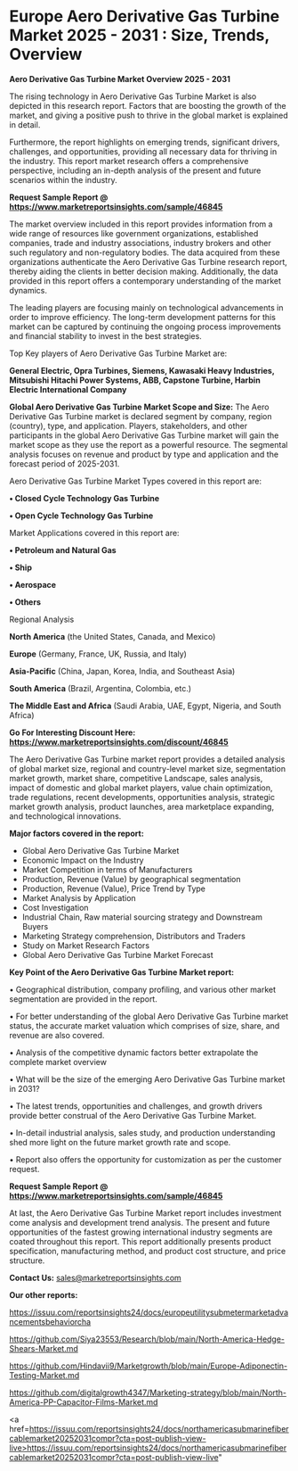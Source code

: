 # Europe Aero Derivative Gas Turbine Market 2025 - 2031 : Size, Trends, Overview

<Strong> Aero Derivative Gas Turbine Market Overview 2025 - 2031</strong>

The rising technology in Aero Derivative Gas Turbine Market is also depicted in this research report. Factors that are boosting the growth of the market, and giving a positive push to thrive in the global market is explained in detail.

Furthermore, the report highlights on emerging trends, significant drivers, challenges, and opportunities, providing all necessary data for thriving in the industry. This report market research offers a comprehensive perspective, including an in-depth analysis of the present and future scenarios within the industry.

<strong>Request Sample Report @ <a href=https://www.marketreportsinsights.com/sample/46845>https://www.marketreportsinsights.com/sample/46845</a></strong>

The market overview included in this report provides information from a wide range of resources like government organizations, established companies, trade and industry associations, industry brokers and other such regulatory and non-regulatory bodies. The data acquired from these organizations authenticate the Aero Derivative Gas Turbine research report, thereby aiding the clients in better decision making. Additionally, the data provided in this report offers a contemporary understanding of the market dynamics.

The leading players are focusing mainly on technological advancements in order to improve efficiency. The long-term development patterns for this market can be captured by continuing the ongoing process improvements and financial stability to invest in the best strategies.

Top Key players of Aero Derivative Gas Turbine Market are:

<strong>General Electric, Opra Turbines, Siemens, Kawasaki Heavy Industries, Mitsubishi Hitachi Power Systems, ABB, Capstone Turbine, Harbin Electric International Company</strong>

<strong><b>Global Aero Derivative Gas Turbine Market Scope and Size:</b></strong>
The Aero Derivative Gas Turbine market is declared segment by company, region (country), type, and application. Players, stakeholders, and other participants in the global Aero Derivative Gas Turbine market will gain the market scope as they use the report as a powerful resource. The segmental analysis focuses on revenue and product by type and application and the forecast period of 2025-2031.

Aero Derivative Gas Turbine Market Types covered in this report are:

<strong>•  Closed Cycle Technology Gas Turbine

•  Open Cycle Technology Gas Turbine</strong>

Market Applications covered in this report are:

<strong>•  Petroleum and Natural Gas

•  Ship

•  Aerospace

•  Others</strong> 

Regional Analysis

<strong>North America</strong> (the United States, Canada, and Mexico)

<strong>Europe</strong> (Germany, France, UK, Russia, and Italy)

<strong>Asia-Pacific</strong> (China, Japan, Korea, India, and Southeast Asia)

<strong>South America</strong> (Brazil, Argentina, Colombia, etc.)

<strong>The Middle East and Africa</strong> (Saudi Arabia, UAE, Egypt, Nigeria, and South Africa)

<strong>Go For Interesting Discount Here: <a href=https://www.marketreportsinsights.com/discount/46845>https://www.marketreportsinsights.com/discount/46845</a></strong>

The Aero Derivative Gas Turbine market report provides a detailed analysis of global market size, regional and country-level market size, segmentation market growth, market share, competitive Landscape, sales analysis, impact of domestic and global market players, value chain optimization, trade regulations, recent developments, opportunities analysis, strategic market growth analysis, product launches, area marketplace expanding, and technological innovations.

<strong><b>Major factors covered in the report:</b></strong>
<ul>
  <li>Global Aero Derivative Gas Turbine Market </li>
  <li>Economic Impact on the Industry</li>
  <li>Market Competition in terms of Manufacturers</li>
  <li>Production, Revenue (Value) by geographical segmentation</li>
  <li>Production, Revenue (Value), Price Trend by Type</li>
  <li>Market Analysis by Application</li>
  <li>Cost Investigation</li>
  <li>Industrial Chain, Raw material sourcing strategy and Downstream Buyers</li>
  <li>Marketing Strategy comprehension, Distributors and Traders</li>
  <li>Study on Market Research Factors</li>
  <li>Global Aero Derivative Gas Turbine Market Forecast</li>
</ul>

<strong><b>Key Point of the Aero Derivative Gas Turbine Market report:</b></strong>

• Geographical distribution, company profiling, and various other market segmentation are provided in the report.

• For better understanding of the global Aero Derivative Gas Turbine market status, the accurate market valuation which comprises of size, share, and revenue are also covered.

• Analysis of the competitive dynamic factors better extrapolate the complete market overview

• What will be the size of the emerging Aero Derivative Gas Turbine market in 2031?

• The latest trends, opportunities and challenges, and growth drivers provide better construal of the Aero Derivative Gas Turbine Market.

• In-detail industrial analysis, sales study, and production understanding shed more light on the future market growth rate and scope.

• Report also offers the opportunity for customization as per the customer request.

<strong>Request Sample Report @ <a href=https://www.marketreportsinsights.com/sample/46845>https://www.marketreportsinsights.com/sample/46845</a></strong>

At last, the Aero Derivative Gas Turbine Market report includes investment come analysis and development trend analysis. The present and future opportunities of the fastest growing international industry segments are coated throughout this report. This report additionally presents product specification, manufacturing method, and product cost structure, and price structure.

<strong>Contact Us:</strong>
sales@marketreportsinsights.com

<strong>Our other reports:</strong>

<a href=https://issuu.com/reportsinsights24/docs/europeutilitysubmetermarketadvancementsbehaviorcha>https://issuu.com/reportsinsights24/docs/europeutilitysubmetermarketadvancementsbehaviorcha</a>

<a href=https://github.com/Siya23553/Research/blob/main/North-America-Hedge-Shears-Market.md>https://github.com/Siya23553/Research/blob/main/North-America-Hedge-Shears-Market.md</a>

<a href=https://github.com/Hindavii9/Marketgrowth/blob/main/Europe-Adiponectin-Testing-Market.md>https://github.com/Hindavii9/Marketgrowth/blob/main/Europe-Adiponectin-Testing-Market.md</a>

<a href=https://github.com/digitalgrowth4347/Marketing-strategy/blob/main/North-America-PP-Capacitor-Films-Market.md>https://github.com/digitalgrowth4347/Marketing-strategy/blob/main/North-America-PP-Capacitor-Films-Market.md</a>

<a href=https://issuu.com/reportsinsights24/docs/northamericasubmarinefibercablemarket20252031compr?cta=post-publish-view-live>https://issuu.com/reportsinsights24/docs/northamericasubmarinefibercablemarket20252031compr?cta=post-publish-view-live</a>"
